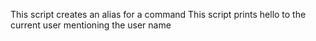 This script creates an alias for a command
This script prints hello to the current user mentioning the user name
